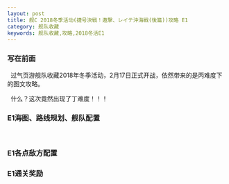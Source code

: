 ```yaml
---
layout: post
title: 舰C 2018冬季活动(捷号決戦！邀撃、レイテ沖海戦(後篇))攻略 E1
category: 舰队收藏
keywords: 舰队收藏,攻略,2018冬活E1
---
```

### 写在前面
 
   过气页游舰队收藏2018年冬季活动，2月17日正式开战，依然带来的是丙难度下的图文攻略。
   
   什么？这次竟然出现了丁难度！！！
 
### E1海图、路线规划、舰队配置
 
### E1各点敌方配置
   
### E1通关奖励


